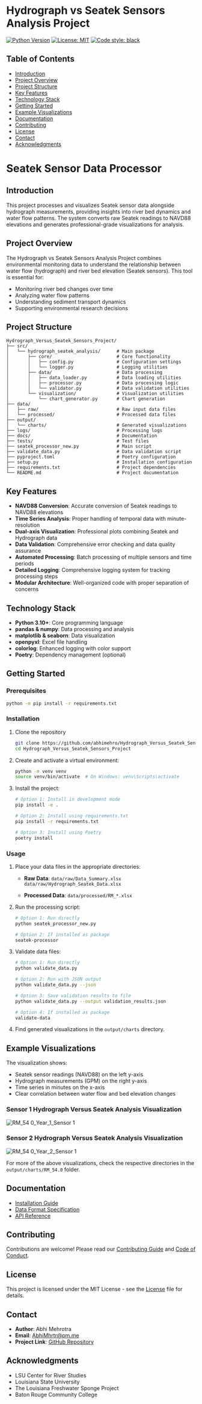 # Hydrograph vs Seatek Sensors Analysis Project

[![Python Version](https://img.shields.io/badge/python-3.10%2B-blue)](https://www.python.org/downloads/)
[![License: MIT](https://img.shields.io/badge/License-MIT-yellow.svg)](https://opensource.org/licenses/MIT)
[![Code style: black](https://img.shields.io/badge/code%20style-black-000000.svg)](https://github.com/psf/black)

## Table of Contents

- [Introduction](#introduction)
- [Project Overview](#project-overview)
- [Project Structure](#project-structure)
- [Key Features](#key-features)
- [Technology Stack](#technology-stack)
- [Getting Started](#getting-started)
- [Example Visualizations](#example-visualizations)
- [Documentation](#documentation)
- [Contributing](#contributing)
- [License](#license)
- [Contact](#contact)
- [Acknowledgments](#acknowledgments)

# Seatek Sensor Data Processor

## Introduction

This project processes and visualizes Seatek sensor data alongside hydrograph measurements, providing insights into river bed dynamics and water flow patterns. The system converts raw Seatek readings to NAVD88 elevations and generates professional-grade visualizations for analysis.

## Project Overview

The Hydrograph vs Seatek Sensors Analysis Project combines environmental monitoring data to understand the relationship between water flow (hydrograph) and river bed elevation (Seatek sensors). This tool is essential for:
- Monitoring river bed changes over time
- Analyzing water flow patterns
- Understanding sediment transport dynamics
- Supporting environmental research decisions

## Project Structure

```
Hydrograph_Versus_Seatek_Sensors_Project/
├── src/
│   └── hydrograph_seatek_analysis/      # Main package
│       ├── core/                        # Core functionality
│       │   ├── config.py                # Configuration settings
│       │   └── logger.py                # Logging utilities
│       ├── data/                        # Data processing
│       │   ├── data_loader.py           # Data loading utilities
│       │   ├── processor.py             # Data processing logic
│       │   └── validator.py             # Data validation utilities
│       └── visualization/               # Visualization utilities
│           └── chart_generator.py       # Chart generation
├── data/
│   ├── raw/                             # Raw input data files
│   └── processed/                       # Processed data files
├── output/
│   └── charts/                          # Generated visualizations
├── logs/                                # Processing logs
├── docs/                                # Documentation
├── tests/                               # Test files
├── seatek_processor_new.py              # Main script
├── validate_data.py                     # Data validation script
├── pyproject.toml                       # Poetry configuration
├── setup.py                             # Installation configuration
├── requirements.txt                     # Project dependencies
└── README.md                            # Project documentation
```

## Key Features

- **NAVD88 Conversion**: Accurate conversion of Seatek readings to NAVD88 elevations
- **Time Series Analysis**: Proper handling of temporal data with minute-resolution
- **Dual-axis Visualization**: Professional plots combining Seatek and Hydrograph data
- **Data Validation**: Comprehensive error checking and data quality assurance
- **Automated Processing**: Batch processing of multiple sensors and time periods
- **Detailed Logging**: Comprehensive logging system for tracking processing steps
- **Modular Architecture**: Well-organized code with proper separation of concerns

## Technology Stack

- **Python 3.10+**: Core programming language
- **pandas & numpy**: Data processing and analysis
- **matplotlib & seaborn**: Data visualization
- **openpyxl**: Excel file handling
- **colorlog**: Enhanced logging with color support
- **Poetry**: Dependency management (optional)

## Getting Started

### Prerequisites

```bash
python -m pip install -r requirements.txt
```

### Installation

1. Clone the repository

   ```bash
   git clone https://github.com/abhimehro/Hydrograph_Versus_Seatek_Sensors_Project.git
   cd Hydrograph_Versus_Seatek_Sensors_Project
   ```
    
2. Create and activate a virtual environment:

   ```bash
   python -m venv venv
   source venv/bin/activate  # On Windows: venv\Scripts\activate
   ```
   
3. Install the project:

   ```bash
   # Option 1: Install in development mode
   pip install -e .
   
   # Option 2: Install using requirements.txt
   pip install -r requirements.txt
   
   # Option 3: Install using Poetry
   poetry install
   ```

### Usage

1. Place your data files in the appropriate directories:

    - **Raw Data**:
        `data/raw/Data_Summary.xlsx`
        `data/raw/Hydrograph_Seatek_Data.xlsx`

    - **Processed Data**: 
        `data/processed/RM_*.xlsx`

2. Run the processing script:

    ```bash
    # Option 1: Run directly
    python seatek_processor_new.py
    
    # Option 2: If installed as package
    seatek-processor
    ```
   
3. Validate data files:

    ```bash
    # Option 1: Run directly
    python validate_data.py
    
    # Option 2: Run with JSON output
    python validate_data.py --json
    
    # Option 3: Save validation results to file
    python validate_data.py --output validation_results.json
    
    # Option 4: If installed as package
    validate-data
    ```

4. Find generated visualizations in the `output/charts` directory.

## Example Visualizations

The visualization shows:

- Seatek sensor readings (NAVD88) on the left y-axis
- Hydrograph measurements (GPM) on the right y-axis
- Time series in minutes on the x-axis
- Clear correlation between water flow and bed elevation changes

### Sensor 1 Hydrograph Versus Seatek Analysis Visualization

![RM_54 0_Year_1_Sensor 1](https://github.com/user-attachments/assets/de2307b3-68f3-44b3-8b63-2e2bcc8253cf)


### Sensor 2 Hydrograph Versus Seatek Analysis Visualization

![RM_54 0_Year_2_Sensor 1](https://github.com/user-attachments/assets/c351c096-9db8-4c70-94be-dfd9e1f5dc96)

For more of the above visualizations, check the respective directories in the `output/charts/RM_54.0` folder.

## Documentation

- [Installation Guide](docs/technical/installation.md)
- [Data Format Specification](https://github.com/abhimehro/Hydrograph_Versus_Seatek_Sensors_Project/blob/main/docs/visualization/data_format.md)
- [API Reference](https://github.com/abhimehro/Hydrograph_Versus_Seatek_Sensors_Project/blob/main/docs/visualization/API_Documentation.md)

## Contributing

Contributions are welcome! Please read our [Contributing Guide](https://github.com/abhimehro/Hydrograph_Versus_Seatek_Sensors_Project/blob/main/docs/CONTRIBUTING.md) and [Code of Conduct](https://github.com/abhimehro/Hydrograph_Versus_Seatek_Sensors_Project/blob/main/docs/CODE_OF_CONDUCT.md).

## License

This project is licensed under the MIT License - see the [License](https://github.com/abhimehro/Hydrograph_Versus_Seatek_Sensors_Project/blob/main/docs/LICENSE.md) file for details.

## Contact

- **Author**: Abhi Mehrotra
- **Email**: AbhiMhrtr@pm.me
- **Project Link**: [GitHub Repository](https://github.com/abhimehro/Hydrograph_Versus_Seatek_Sensors_Project)

## Acknowledgments
- LSU Center for River Studies
- Louisiana State University
- The Louisiana Freshwater Sponge Project
- Baton Rouge Community College